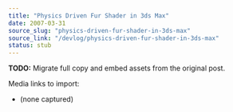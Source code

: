 ```yaml
---
title: "Physics Driven Fur Shader in 3ds Max"
date: 2007-03-31
source_slug: "physics-driven-fur-shader-in-3ds-max"
source_link: "/devlog/physics-driven-fur-shader-in-3ds-max"
status: stub
---
```

**TODO:** Migrate full copy and embed assets from the original post.

Media links to import:
- (none captured)
